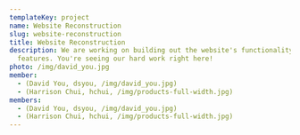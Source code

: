 ```yaml
---
templateKey: project
name: Website Reconstruction
slug: website-reconstruction
title: Website Reconstruction
description: We are working on building out the website's functionality and
  features. You're seeing our hard work right here!
photo: /img/david_you.jpg
member:
  - (David You, dsyou, /img/david_you.jpg)
  - (Harrison Chui, hchui, /img/products-full-width.jpg)
members:
  - (David You, dsyou, /img/david_you.jpg)
  - (Harrison Chui, hchui, /img/products-full-width.jpg)
---
```


